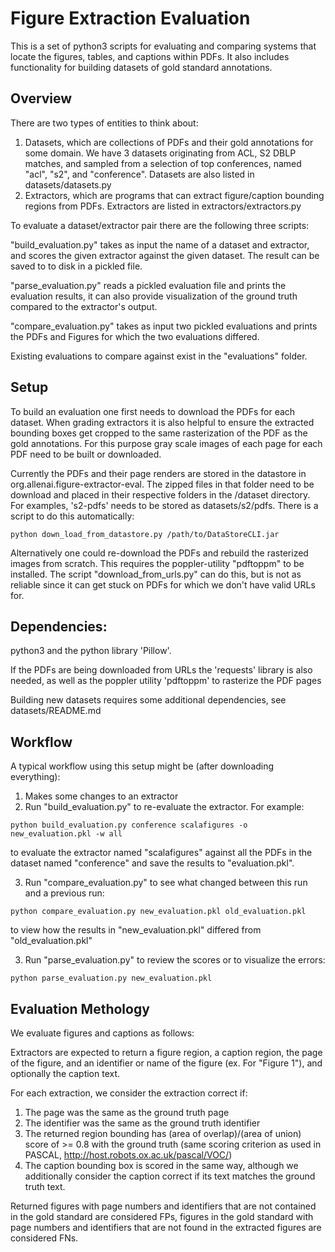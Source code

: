 Figure Extraction Evaluation
======

This is a set of python3 scripts for evaluating and comparing systems
that locate the figures, tables, and captions within PDFs. It also includes 
functionality for building datasets of gold standard annotations.

## Overview
There are two types of entities to think about:

1. Datasets, which are collections of PDFs and their gold annotations for some domain.
We have 3 datasets originating from ACL, S2 DBLP matches, and sampled from a selection of top conferences, named
"acl", "s2", and "conference". Datasets are also listed in datasets/datasets.py
2. Extractors, which are programs that can extract figure/caption bounding regions from PDFs.
Extractors are listed in extractors/extractors.py

To evaluate a dataset/extractor pair there are the following three scripts:

"build_evaluation.py" takes as input the name of a dataset and extractor, and scores the given
extractor against the given dataset. The result can be saved to to disk in a pickled file.

"parse_evaluation.py" reads a pickled evaluation file and prints the evaluation results, it can also
provide visualization of the ground truth compared to the extractor's output.

"compare_evaluation.py" takes as input two pickled evaluations and prints the PDFs and Figures
for which the two evaluations differed.

Existing evaluations to compare against exist in the "evaluations" folder. 

## Setup
To build an evaluation one first needs to download the PDFs for each dataset. When grading extractors it 
is also helpful to ensure the extracted bounding boxes get cropped to the same
rasterization of the PDF as the gold annotations. For this purpose gray scale images of each page for
each PDF need to be built or downloaded. 

Currently the PDFs and their page renders are stored in the datastore in org.allenai.figure-extractor-eval.
The zipped files in that folder need to be download and placed in their respective folders in the 
/dataset directory. For examples, 's2-pdfs' needs to be stored as datasets/s2/pdfs. There is a 
script to do this automatically:

`python down_load_from_datastore.py /path/to/DataStoreCLI.jar`

Alternatively one could re-download the PDFs and rebuild the rasterized images from scratch. This requires
the poppler-utility "pdftoppm" to be installed. The script "download_from_urls.py" can do this, but
is not as reliable since it can get stuck on PDFs for which we don't have valid URLs for.

## Dependencies:
python3 and the python library 'Pillow'. 

If the PDFs are being downloaded from URLs the 'requests' library is also needed, 
as well as the poppler utility 'pdftoppm' to rasterize the PDF pages

Building new datasets requires some additional dependencies, see datasets/README.md

## Workflow
A typical workflow using this setup might be (after downloading everything):

1. Makes some changes to an extractor
2. Run "build_evaluation.py" to re-evaluate the extractor. For example:

`python build_evaluation.py conference scalafigures -o new_evaluation.pkl -w all`

to evaluate the extractor named "scalafigures" against all the PDFs in the dataset named "conference"
 and save the results to "evaluation.pkl".

3. Run "compare_evaluation.py" to see what changed between this run and a previous run:

`python compare_evaluation.py new_evaluation.pkl old_evaluation.pkl`

to view how the results in "new_evaluation.pkl" differed from "old_evaluation.pkl"

3. Run "parse_evaluation.py" to review the scores or to visualize the errors:

`python parse_evaluation.py new_evaluation.pkl`

## Evaluation Methology
We evaluate figures and captions as follows:

Extractors are expected to return a figure region, a caption region, the page of the
figure, and an identifier or name of the figure (ex. For "Figure 1"), and optionally the caption text.

For each extraction, we consider the extraction correct if:

1. The page was the same as the ground truth page
2. The identifier was the same as the ground truth identifier
3. The returned region bounding has (area of overlap)/(area of union) score of >= 0.8 with the
ground truth (same scoring criterion as used in PASCAL, http://host.robots.ox.ac.uk/pascal/VOC/)
4. The caption bounding box is scored in the same way, although we additionally
consider the caption correct if its text matches the ground truth text.

Returned figures with page numbers and identifiers that are not contained in the gold standard
are considered FPs, figures in the gold standard with page numbers and identifiers that are not found in
the extracted figures are considered FNs.

